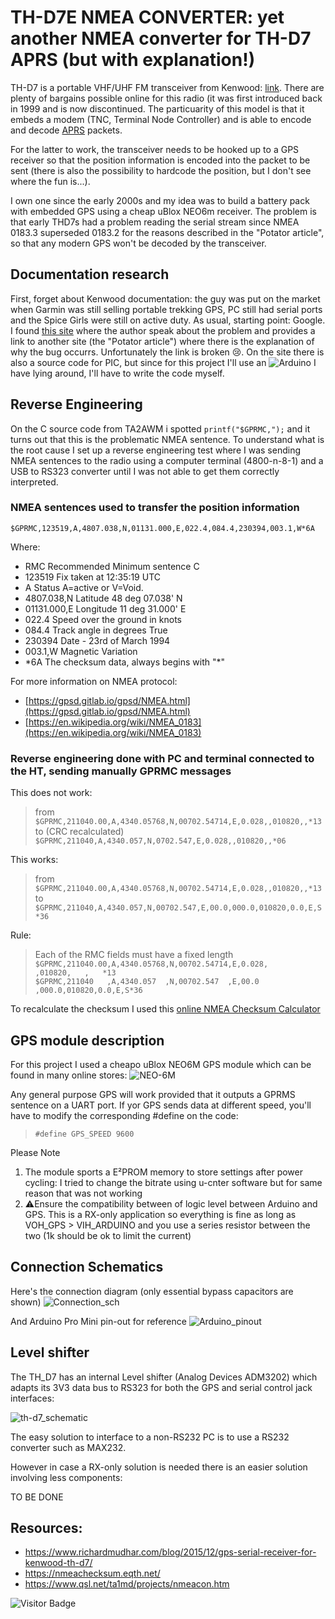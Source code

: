 # TH-D7E NMEA CONVERTER: yet another NMEA converter for TH-D7 APRS (but with explanation!)
TH-D7 is a portable VHF/UHF FM transceiver from Kenwood: [link](https://www.kenwood.com/i/products/info/amateur/thd7ae.html).
There are plenty of bargains possible online for this radio (it was first introduced back in 1999 and is now discontinued.
The particuarity of this model is that it embeds a modem (TNC, Terminal Node Controller) and is able to encode and decode [APRS](https://aprs.fi/) packets.

For the latter to work, the transceiver needs to be hooked up to a GPS receiver so that the position information is encoded into the packet to be sent (there is also the possibility to hardcode the position, but I don't see where the fun is...).

I own one since the early 2000s and my idea was to build a battery pack with embedded GPS using a cheap uBlox NEO6m receiver.
The problem is that early THD7s had a problem reading the serial stream since NMEA 0183.3 superseded 0183.2 for the reasons described in the "Potator article", so that any modern GPS won't be decoded by the transceiver.

## Documentation research
First, forget about Kenwood documentation: the guy was put on the market when Garmin was still selling portable trekking GPS, PC still had serial ports and the Spice Girls were still on active duty.
As usual, starting point: Google. I found [this site](https://www.qsl.net/ta1md/projects/nmeacon.htm) where the author speak about the problem and provides a link to another site (the "Potator article") where there is the explanation of why the bug occurrs. Unfortunately the link is broken 😢.
On the site there is also a source code for PIC, but since for this project I'll use an ![Arduino](https://img.shields.io/badge/-Arduino-00979D?style=for-the-badge&logo=Arduino&logoColor=white) I have lying around, I'll have to write the code myself.

## Reverse Engineering
On the C source code from TA2AWM i spotted ```printf("$GPRMC,");``` and it turns out that this is the problematic NMEA sentence. To understand what is the root cause I set up a reverse engineering test where I was sending NMEA sentences to the radio using a computer terminal (4800-n-8-1) and a USB to RS323 converter until I was not able to get them correctly interpreted. 

### NMEA sentences used to transfer the position information
```$GPRMC,123519,A,4807.038,N,01131.000,E,022.4,084.4,230394,003.1,W*6A```

Where:

* RMC           Recommended Minimum sentence C
* 123519        Fix taken at 12:35:19 UTC
* A             Status A=active or V=Void.
* 4807.038,N    Latitude 48 deg 07.038' N
* 01131.000,E   Longitude 11 deg 31.000' E
* 022.4         Speed over the ground in knots
* 084.4         Track angle in degrees True
* 230394        Date - 23rd of March 1994
* 003.1,W       Magnetic Variation
* \*6A          The checksum data, always begins with "\*"

For more information on NMEA protocol:
* [https://gpsd.gitlab.io/gpsd/NMEA.html](https://gpsd.gitlab.io/gpsd/NMEA.html)
* [https://en.wikipedia.org/wiki/NMEA_0183](https://en.wikipedia.org/wiki/NMEA_0183)

### Reverse engineering done with PC and terminal connected to the HT, sending manually GPRMC messages
This does not work:  
>from ```$GPRMC,211040.00,A,4340.05768,N,00702.54714,E,0.028,,010820,,*13```  
>to (CRC recalculated) ```$GPRMC,211040,A,4340.057,N,0702.547,E,0.028,,010820,,*06```  

This works:  
>from ```$GPRMC,211040.00,A,4340.05768,N,00702.54714,E,0.028,,010820,,*13```  
>to ```$GPRMC,211040,A,4340.057,N,00702.547,E,00.0,000.0,010820,0.0,E,S*36```  

Rule:  
>Each of the RMC fields must have a fixed length  
>```$GPRMC,211040.00,A,4340.05768,N,00702.54714,E,0.028,     ,010820,   ,   *13```  
>```$GPRMC,211040   ,A,4340.057  ,N,00702.547  ,E,00.0 ,000.0,010820,0.0,E,S*36```

To recalculate the checksum I used this [online NMEA Checksum Calculator](https://nmeachecksum.eqth.net/)

## GPS module description

For this project I used a cheapo uBlox NEO6M GPS module which can be found in many online stores: 
![NEO-6M](pictures/NEO-6M-GPS.jpg)

Any general purpose GPS will work provided that it outputs a GPRMS sentence on a UART port.
If yor GPS sends data at different speed, you'll have to modify the corresponding #define on the code:
>```#define GPS_SPEED 9600```

Please Note
1. The module sports a E²PROM memory to store settings after power cycling: I tried to change the bitrate using u-cnter software but for same reason that was not working
2. ⚠️Ensure the compatibility between of logic level between Arduino and GPS. This is a RX-only application so everything is fine as long as VOH_GPS > VIH_ARDUINO and you use a series resistor between the two (1k should be ok to limit the current)

## Connection Schematics
Here's the connection diagram (only essential bypass capacitors are shown)
![Connection_sch](pictures/schematic.png)

And Arduino Pro Mini pin-out for reference
![Arduino_pinout](pictures/arduino_pinout.png)

## Level shifter

The TH_D7 has an internal Level shifter (Analog Devices ADM3202) which adapts its 3V3 data bus to RS323 for both the GPS and serial control jack interfaces: 

![th-d7_schematic](pictures/TH-D7_sch.jpg)

The easy solution to interface to a non-RS232 PC is to use a RS232 converter such as MAX232.

However in case a RX-only solution is needed there is an easier solution involving less components:

TO BE DONE

## Resources:
* https://www.richardmudhar.com/blog/2015/12/gps-serial-receiver-for-kenwood-th-d7/
* https://nmeachecksum.eqth.net/
* https://www.qsl.net/ta1md/projects/nmeacon.htm

![Visitor Badge](https://visitor-badge.laobi.icu/badge?page_id=sterrando.TH-D7E_NMEA_CONVERTER)
